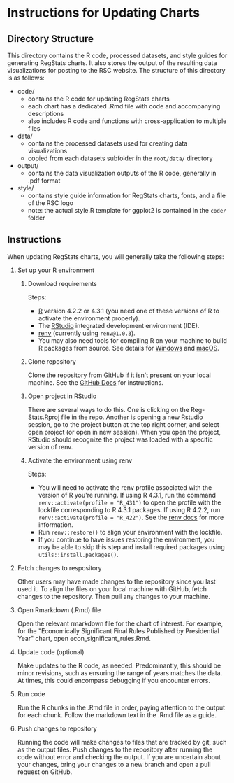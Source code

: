 # Instructions for Updating Charts

## Directory Structure

This directory contains the R code, processed datasets, and style guides for generating RegStats charts. It also stores the output of the resulting data visualizations for posting to the RSC website. The structure of this directory is as follows:

- code/
  - contains the R code for updating RegStats charts
  - each chart has a dedicated .Rmd file with code and accompanying descriptions
  - also includes R code and functions with cross-application to multiple files
- data/
  - contains the processed datasets used for creating data visualizations
  - copied from each datasets subfolder in the `root/data/` directory
- output/
  - contains the data visualization outputs of the R code, generally in .pdf format
- style/
  - contains style guide information for RegStats charts, fonts, and a file of the RSC logo
  - note: the actual style.R template for ggplot2 is contained in the `code/` folder

## Instructions

When updating RegStats charts, you will generally take the following steps:

1. Set up your R environment

   1. Download requirements  

       Steps:
        - [R](https://cran.rstudio.com/) version 4.2.2 or 4.3.1 (you need one of these versions of R to activate the environment properly).  
        - The [RStudio](https://posit.co/download/rstudio-desktop/) integrated development environment (IDE).  
        - [renv](https://rstudio.github.io/renv/index.html) (currently using `renv@1.0.3`).  
        - You may also need tools for compiling R on your machine to build R packages from source. See details for [Windows](https://cran.rstudio.com/bin/windows/Rtools/rtools40.html) and [macOS](https://cran.r-project.org/bin/macosx/tools/).  

   2. Clone repository  
  
       Clone the repository from GitHub if it isn't present on your local machine. See the [GitHub Docs](https://docs.github.com/en/repositories/creating-and-managing-repositories/cloning-a-repository) for instructions.  

   3. Open project in RStudio  

       There are several ways to do this. One is clicking on the Reg-Stats.Rproj file in the repo. Another is opening a new Rstudio session, go to the project button at the top right corner, and select open project (or open in new session). When you open the project, RStudio should recognize the project was loaded with a specific version of renv.  

   4. Activate the environment using renv  

       Steps:
         - You will need to activate the renv profile associated with the version of R you're running. If using R 4.3.1, run the command `renv::activate(profile = "R_431")` to open the profile with the lockfile corresponding to R 4.3.1 packages. If using R 4.2.2, run `renv::activate(profile = "R_422")`. See the [renv docs](https://rstudio.github.io/renv/articles/profiles.html) for more information.  
         - Run `renv::restore()` to align your environment with the lockfile.  
         - If you continue to have issues restoring the environment, you may be able to skip this step and install required packages using `utils::install.packages()`.  

1. Fetch changes to respository

    Other users may have made changes to the repository since you last used it. To align the files on your local machine with GitHub, fetch changes to the repository. Then pull any changes to your machine.

1. Open Rmarkdown (.Rmd) file

    Open the relevant rmarkdown file for the chart of interest. For example, for the "Economically Significant Final Rules Published by Presidential Year" chart, open econ_significant_rules.Rmd.

1. Update code (optional)

    Make updates to the R code, as needed. Predominantly, this should be minor revisions, such as ensuring the range of years matches the data. At times, this could encompass debugging if you encounter errors.

1. Run code

    Run the R chunks in the .Rmd file in order, paying attention to the output for each chunk. Follow the markdown text in the .Rmd file as a guide.

1. Push changes to repository

    Running the code will make changes to files that are tracked by git, such as the output files. Push changes to the repository after running the code without error and checking the output. If you are uncertain about your changes, bring your changes to a new branch and open a pull request on GitHub.
